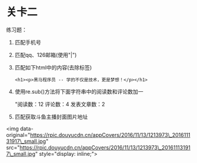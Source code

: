 # 关卡二

练习题：

1. 匹配手机号

2. 匹配qq、126邮箱\(使用"\|"\)

3. 匹配如下html中的内容\(去除标签\)

   `<h1><p>黑马程序员 -- 学的不仅是技术，更是梦想！</p></h1>`

4. 使用re.sub\(\)方法将下面字符串中的阅读数和评论数加一

   "阅读数：12 评论数：4 发表文章数：2

 5. 匹配获取斗鱼主播封面图片地址

&lt;img data-original="https://rpic.douyucdn.cn/appCovers/2016/11/13/1213973\_201611131917\_small.jpg" src="https://rpic.douyucdn.cn/appCovers/2016/11/13/1213973\_201611131917\_small.jpg" style="display: inline;"&gt;





